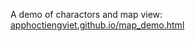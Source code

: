 A demo of charactors and map view: [apphoctiengviet.github.io/map_demo.html](https://apphoctiengviet.github.io/map_demo.html)
